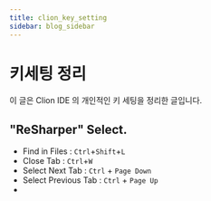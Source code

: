 ```yaml
---
title: clion_key_setting
sidebar: blog_sidebar
---
```


# 키세팅 정리

이 글은 Clion IDE 의 개인적인 키 세팅을 정리한 글입니다.

## "ReSharper" Select.
- Find in Files : `Ctrl`+`Shift`+`L`
- Close Tab : `Ctrl`+`W`
- Select Next Tab : `Ctrl` + `Page Down`
- Select Previous Tab : `Ctrl` + `Page Up`
- 
